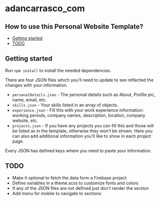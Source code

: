 # adancarrasco_com

## How to use this Personal Website Template?

* [Getting started](#getting-started)
* [TODO](#todo)

## Getting started

Run `npm install` to install the needed dependencies.

There are four JSON files which you'll need to update to see reflected the changes with your information.

* `personalDetails.json` - The personal details such as About, Profile pic, name, email, etc.
* `skills.json` - Your skills listed in an array of objects.
* `experience.json` - Fill this with your work experience information: working periods, company names, description, location, company website, etc.
* `projects.json` - If you have any projects you can fill this and those will be listed as in the template, otherwise they won't be shown. Here you can also add additional information you'll like to show in each project page.

Every JSON has defined keys where you need to paste your information.

## TODO

* Make it optional to fetch the data form a Firebase project
* Define variables in a theme.scss to customize fonts and colors
* If any of the JSON files are not defined just don't render the section
* Add menu for mobile to navigate to sections

<!-- ### Moment.js locales are missing

If you use a [Moment.js](https://momentjs.com/), you might notice that only the English locale is available by default. This is because the locale files are large, and you probably only need a subset of [all the locales provided by Moment.js](https://momentjs.com/#multiple-locale-support).

To add a specific Moment.js locale to your bundle, you need to import it explicitly.<br>
For example:

```js
import moment from 'moment';
import 'moment/locale/fr';
```

If import multiple locales this way, you can later switch between them by calling `moment.locale()` with the locale name:

```js
import moment from 'moment';
import 'moment/locale/fr';
import 'moment/locale/es';

// ...

moment.locale('fr');
```
 -->
